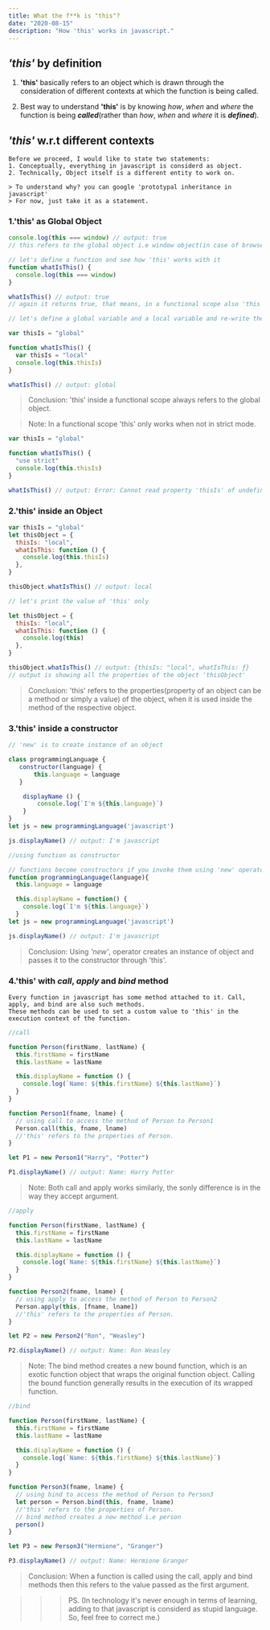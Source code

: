 ```yaml
---
title: What the f**k is "this"?
date: "2020-08-15"
description: "How 'this' works in javascript."
---
```


## _'this'_ by definition

1. **'this'** basically refers to an object which is drawn through the consideration of different contexts at which the function is being called.

2. Best way to understand **'this'** is by knowing _how_, _when_ and _where_ the function is being **_called_**(rather than _how_, _when_ and _where_ it is **_defined_**).

## _'this'_ w.r.t different contexts

    Before we proceed, I would like to state two statements:
    1. Conceptually, everything in javascript is considerd as object.
    2. Technically, Object itself is a different entity to work on.

    > To understand why? you can google 'prototypal inheritance in javascript'
    > For now, just take it as a statement.

### 1.'this' as Global Object

```javascript
console.log(this === window) // output: true
// this refers to the global object i.e window object(in case of browser environment)

// let's define a function and see how 'this' works with it
function whatIsThis() {
  console.log(this === window)
}

whatIsThis() // output: true
// again it returns true, that means, in a functional scope also 'this' refers to the global object(window)

// let's define a global variable and a local variable and re-write the above function

var thisIs = "global"

function whatIsThis() {
  var thisIs = "local"
  console.log(this.thisIs)
}

whatIsThis() // output: global
```

> Conclusion: 'this' inside a functional scope always refers to the global object.

> Note: In a functional scope 'this' only works when not in strict mode.

```javascript
var thisIs = "global"

function whatIsThis() {
  "use strict"
  console.log(this.thisIs)
}

whatIsThis() // output: Error: Cannot read property 'thisIs' of undefined
```

### 2.'this' inside an Object

```javascript
var thisIs = "global"
let thisObject = {
  thisIs: "local",
  whatIsThis: function () {
    console.log(this.thisIs)
  },
}

thisObject.whatIsThis() // output: local

// let's print the value of 'this' only

let thisObject = {
  thisIs: "local",
  whatIsThis: function () {
    console.log(this)
  },
}

thisObject.whatIsThis() // output: {thisIs: "local", whatIsThis: ƒ}
// output is showing all the properties of the object 'thisObject'
```

> Conclusion: 'this' refers to the properties(property of an object can be a method or simply a value) of the object, when it is used inside the method of the respective object.

### 3.'this' inside a constructor

```javascript
// 'new' is to create instance of an object

class programmingLanguage {
   constructor(language) {
       this.language = language
   }

    displayName () {
        console.log(`I'm ${this.language}`)
    }
}
let js = new programmingLanguage('javascript')

js.displayName() // output: I'm javascript

//using function as constructor

// functions become constructors if you invoke them using 'new' operator
function programmingLanguage(language){
  this.language = language

  this.displayName = function() {
    console.log(`I'm ${this.language}`)
  }
let js = new programmingLanguage('javascript')

js.displayName() // output: I'm javascript

```

> Conclusion: Using _'new'_, operator creates an instance of object and passes it to the constructor through 'this'.

### 4.'this' with _call_, _apply_ and _bind_ method

    Every function in javascript has some method attached to it. Call, apply, and bind are also such methods.
    These methods can be used to set a custom value to 'this' in the execution context of the function.

```javascript
//call

function Person(firstName, lastName) {
  this.firstName = firstName
  this.lastName = lastName

  this.displayName = function () {
    console.log(`Name: ${this.firstName} ${this.lastName}`)
  }
}

function Person1(fname, lname) {
  // using call to access the method of Person to Person1
  Person.call(this, fname, lname)
  //'this' refers to the properties of Person.
}

let P1 = new Person1("Harry", "Potter")

P1.displayName() // output: Name: Harry Potter
```

> Note: Both call and apply works similarly, the sonly difference is in the way they accept argument.

```javascript
//apply

function Person(firstName, lastName) {
  this.firstName = firstName
  this.lastName = lastName

  this.displayName = function () {
    console.log(`Name: ${this.firstName} ${this.lastName}`)
  }
}

function Person2(fname, lname) {
  // using apply to access the method of Person to Person2
  Person.apply(this, [fname, lname])
  //'this' refers to the properties of Person.
}

let P2 = new Person2("Ron", "Weasley")

P2.displayName() // output: Name: Ron Weasley
```

> Note: The bind method creates a new bound function, which is an exotic function object that wraps the original function object. Calling the bound function generally results in the execution of its wrapped function.

```javascript
//bind

function Person(firstName, lastName) {
  this.firstName = firstName
  this.lastName = lastName

  this.displayName = function () {
    console.log(`Name: ${this.firstName} ${this.lastName}`)
  }
}

function Person3(fname, lname) {
  // using bind to access the method of Person to Person3
  let person = Person.bind(this, fname, lname)
  //'this' refers to the properties of Person.
  // bind method creates a new method i.e person
  person()
}

let P3 = new Person3("Hermione", "Granger")

P3.displayName() // output: Name: Hermione Granger
```

> Conclusion: When a function is called using the call, apply and bind methods then this refers to the value passed as the first argument.

>>> PS. (In technology it's never enough in terms of learning, adding to that javascript is considerd as stupid language. So, feel free to correct me.)